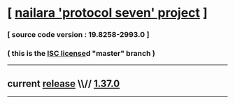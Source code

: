 
# [ [nailara 'protocol seven' project](http://src.nailara.net/) ]

### [ source code version : 19.8258-2993.0 ]

### ( this is the [ISC license](license)d "master" branch )
---
## current [release](https://github.com/anotherlink/nailara/releases) \\\\// [1.37.0](https://github.com/anotherlink/nailara/releases/tag/1.37.0)
---

